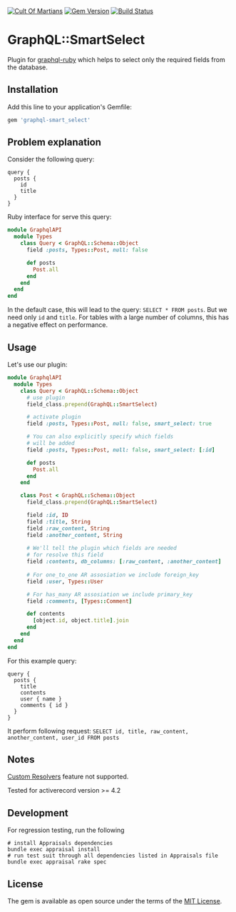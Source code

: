 [![Cult Of Martians](http://cultofmartians.com/assets/badges/badge.svg)](http://cultofmartians.com) [![Gem Version](https://badge.fury.io/rb/graphql-smart_select.svg)](https://badge.fury.io/rb/graphql-smart_select) [![Build Status](https://travis-ci.org/Arkweid/graphql-smart_select.svg?branch=master)](https://travis-ci.org/Arkweid/graphql-smart_select)

# GraphQL::SmartSelect

Plugin for [graphql-ruby](https://github.com/rmosolgo/graphql-ruby) which helps to select only the required fields from the database.

## Installation

Add this line to your application's Gemfile:

```ruby
gem 'graphql-smart_select'
```

## Problem explanation

Consider the following query:
```
query {
  posts {
    id
    title
  }
}
```

Ruby interface for serve this query:
```ruby
module GraphqlAPI
  module Types
    class Query < GraphQL::Schema::Object
      field :posts, Types::Post, null: false

      def posts
        Post.all
      end
    end
  end
end
```
In the default case, this will lead to the query: ```SELECT * FROM posts```. But we need only ```id``` and ```title```.
For tables with a large number of columns, this has a negative effect on performance.

## Usage

Let's use our plugin:
```ruby
module GraphqlAPI
  module Types
    class Query < GraphQL::Schema::Object
      # use plugin
      field_class.prepend(GraphQL::SmartSelect)

      # activate plugin
      field :posts, Types::Post, null: false, smart_select: true

      # You can also explicitly specify which fields
      # will be added
      field :posts, Types::Post, null: false, smart_select: [:id]

      def posts
        Post.all
      end
    end

    class Post < GraphQL::Schema::Object
      field_class.prepend(GraphQL::SmartSelect)

      field :id, ID
      field :title, String
      field :raw_content, String
      field :another_content, String
  
      # We'll tell the plugin which fields are needed
      # for resolve this field
      field :contents, db_columns: [:raw_content, :another_content]
      
      # For one_to_one AR assosiation we include foreign_key
      field :user, Types::User

      # For has_many AR assosiation we include primary_key
      field :comments, [Types::Comment]

      def contents
        [object.id, object.title].join
      end
    end
  end
end
```

For this example query:
```
query {
  posts {
    title
    contents
    user { name }
    comments { id }
  }
}
```
It perform following request:
```SELECT id, title, raw_content, another_content, user_id FROM posts```

## Notes

[Custom Resolvers](http://graphql-ruby.org/fields/resolvers.html) feature not supported.

Tested for activerecord version >= 4.2

## Development
For regression testing, run the following
```shell
# install Appraisals dependencies
bundle exec appraisal install
# run test suit through all dependencies listed in Appraisals file
bundle exec appraisal rake spec
```

## License

The gem is available as open source under the terms of the [MIT License](https://opensource.org/licenses/MIT).
